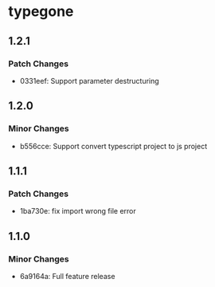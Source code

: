# typegone

## 1.2.1

### Patch Changes

- 0331eef: Support parameter destructuring

## 1.2.0

### Minor Changes

- b556cce: Support convert typescript project to js project

## 1.1.1

### Patch Changes

- 1ba730e: fix import wrong file error

## 1.1.0

### Minor Changes

- 6a9164a: Full feature release
